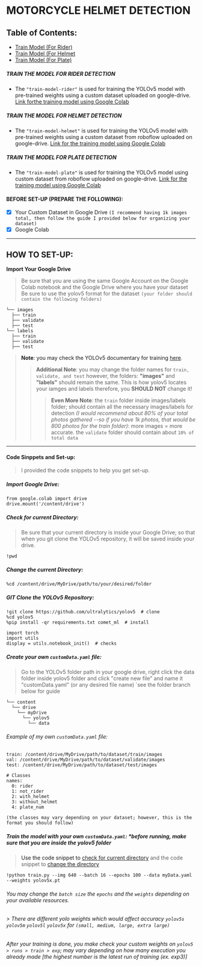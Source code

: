 # MOTORCYCLE HELMET DETECTION 
## Table of Contents:
- [Train Model (For Rider)](#modelRider)
- [Train Model (For Helmet](#modelHelmet)
- [Train Model (For Plate)](#modelPlate)
<a name="modelRider" />

##### TRAIN THE MODEL FOR RIDER DETECTION
- The ``"train-model-rider"`` is used for training the YOLOv5 model with pre-trained weights using a custom dataset uploaded on google-drive.
<a href="https://colab.research.google.com/drive/1O6OGddenAvl-OzJ7Q9wkIfNKcrZYHdHr#scrollTo=ezm9utIa5Sof" target="_blank">Link forthe training model using Google Colab</a>
<a name="modelHelmet" />

##### TRAIN THE MODEL FOR HELMET DETECTION
- The `"train-model-helmet"` is used for training the YOLOv5 model with pre-trained weights using a custom dataset from roboflow uploaded on google-drive.
<a href="#" targe="_blank">Link for the training model using Google Colab</a>
<a name="modelPlate" />

##### TRAIN THE MODEL FOR PLATE DETECTION
- The `"train-model-plate"` is used for training the YOLOv5 model using custom dataset from roboflow uploaded on google-drive.
<a href="#" targe="_blank">Link for the training model using Google Colab</a>
<a name="" />

#### BEFORE SET-UP (PREPARE THE FOLLOWING):
- [x] Your Custom Dataset in Google Drive `(I recommend having 1k images total, then follow the guide I provided below for organizing your dataset)`
- [x] Google Colab
***
## HOW TO SET-UP:
**Import Your Google Drive**
> Be sure that you are using the same Google Account on the Google Colab notebook and the Google Drive where you have your dataset
> Be sure to use the yolov5 format for the dataset `(your folder should contain the following folders)`
```
└── images
  ├── train
  ├── validate
  ├── test
└── labels
  ├── train
  ├── validate
  ├── test
```
> **Note**: you may check the YOLOv5 documentary for training <a href="https://docs.ultralytics.com/yolov5/tutorials/train_custom_data/">here</a>.
>> **Additional Note**: you may change the folder names for `train, validate, and test` however, the folders: **"images"** and **"labels"** should remain the same. This is how yolov5 locates your iamges and labels therefore, you **SHOULD NOT** change it!
>>> **Even More Note**: the `train` folder inside images/labels folder; should contain all the necessary images/labels for detection *(I would recommend about 80% of your total photos gathered --so if you have 1k photos, that would be 800 photos for the train folder)*: more images = more accurate.
>>> the `validate` folder should contain about `10% of total data`
***
#### Code Sinppets and Set-up:
> I provided the code snippets to help you get set-up.
##### Import Google Drive:
```
from google.colab import drive
drive.mount('/content/drive')
```
<a name="checkDir"/>

##### Check for current Directory:
> Be sure that your current directory is inside your Google Drive; so that when you git clone the YOLOv5 repository, it will be saved inside your drive.
```
!pwd
```
<a name="changeDir"/>

##### Change the current Directory:

```
%cd /content/drive/MyDrive/path/to/your/desired/folder
```

##### GIT Clone the YOLOv5 Repository:

```
!git clone https://github.com/ultralytics/yolov5  # clone
%cd yolov5
%pip install -qr requirements.txt comet_ml  # install

import torch
import utils
display = utils.notebook_init()  # checks
```

##### Create your own `customData.yaml` file:
> Go to the YOLOv5 folder path in your google drive, right click the data folder inside yolov5 folder and click "create new file" and name it "customData.yaml" (or any desired file name) `see the folder branch below for guide
```
└── content
  └── drive
    └── myDrive
      └── yolov5
        └── data
```
###### Example of my own `customData.yaml` file:
```
train: /content/drive/MyDrive/path/to/dataset/train/images
val: /content/drive/MyDrive/path/to/dataset/validate/images
test: /content/drive/MyDrive/path/to/dataset/test/images

# Classes
names:
  0: rider
  1: not_rider
  2: with_helmet
  3: without_helmet
  4: plate_num
```
 `(the classes may vary depending on your dataset; however, this is the format you should follow)`
##### Train the model with your own `customData.yaml`: **before running, make sure that you are inside the yolov5 folder*
> Use the code snippet to [check for current directory](#checkDir) and the code snippet to [change the directory](#changeDir)
```
!python train.py --img 640 --batch 16 --epochs 100 --data myData.yaml --weights yolov5x.pt
```
###### You may change the `batch size` the `epochs` and the `weights` *depending on your available resources.*
###### > There are different yolo weights which would affect accuracy `yolov5s` `yolov5m` `yolov5l` `yolov5x` for `(small, medium, large, extra large)`
###### After your training is done, you make check your custom weights on `yolov5 > runs > train > exp`; *may vary depending on how many execution you already made [the highest number is the latest run of training (ex. exp3)]*
